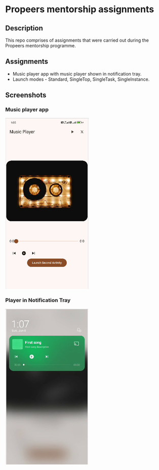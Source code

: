 # Propeers mentorship assignments
    
## Description
This repo comprises of assignments that were carried out during the Propeers mentorship programme. 
    
## Assignments
*   Music player app with music player shown in notification tray. 
*   Launch modes - Standard, SingleTop, SingleTask, SingleInstance.

## Screenshots
### Music player app
![img.png](screenshots/screenshot_1.png)

### Player in Notification Tray
![img.png](screenshots/screenshot_2.png)